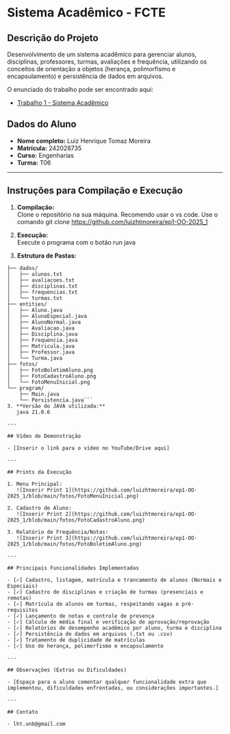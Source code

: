 # Sistema Acadêmico - FCTE

## Descrição do Projeto

Desenvolvimento de um sistema acadêmico para gerenciar alunos, disciplinas, professores, turmas, avaliações e frequência, utilizando os conceitos de orientação a objetos (herança, polimorfismo e encapsulamento) e persistência de dados em arquivos.

O enunciado do trabalho pode ser encontrado aqui:
- [Trabalho 1 - Sistema Acadêmico](https://github.com/lboaventura25/OO-T06_2025.1_UnB_FCTE/blob/main/trabalhos/ep1/README.md)

## Dados do Aluno

- **Nome completo:** Luiz Henrique Tomaz Moreira
- **Matrícula:** 242028735
- **Curso:** Engenharias
- **Turma:** T06

---

## Instruções para Compilação e Execução

1. **Compilação:**  
   Clone o repositório na sua máquina. Recomendo usar o vs code. Use o comando git clone https://github.com/luizhtmoreira/ep1-OO-2025_1

2. **Execução:**  
   Execute o programa com o botão run java

3. **Estrutura de Pastas:**  
```Projeto ep1 eu/
├── dados/
│   ├── alunos.txt
│   ├── avaliacoes.txt
│   ├── disciplinas.txt
│   ├── frequencias.txt
│   └── turmas.txt
├── entities/
│   ├── Aluno.java
│   ├── AlunoEspecial.java
│   ├── AlunoNormal.java
│   ├── Avaliacao.java
│   ├── Disciplina.java
│   ├── Frequencia.java
│   ├── Matricula.java
│   ├── Professor.java
│   └── Turma.java
├── fotos/
│   ├── FotoBoletimAluno.png
│   ├── FotoCadastroAluno.png
│   └── FotoMenuInicial.png
└── program/
    ├── Main.java
    └── Persistencia.java```
3. **Versão do JAVA utilizada:**  
   java 21.0.6

---

## Vídeo de Demonstração

- [Inserir o link para o vídeo no YouTube/Drive aqui]

---

## Prints da Execução

1. Menu Principal:  
   ![Inserir Print 1](https://github.com/luizhtmoreira/ep1-OO-2025_1/blob/main/fotos/FotoMenuInicial.png)

2. Cadastro de Aluno:  
   ![Inserir Print 2](https://github.com/luizhtmoreira/ep1-OO-2025_1/blob/main/fotos/FotoCadastroAluno.png)

3. Relatório de Frequência/Notas:  
   ![Inserir Print 3](https://github.com/luizhtmoreira/ep1-OO-2025_1/blob/main/fotos/FotoBoletimAluno.png)

---

## Principais Funcionalidades Implementadas

- [✓] Cadastro, listagem, matrícula e trancamento de alunos (Normais e Especiais)
- [✓] Cadastro de disciplinas e criação de turmas (presenciais e remotas)
- [✓] Matrícula de alunos em turmas, respeitando vagas e pré-requisitos
- [✓] Lançamento de notas e controle de presença
- [✓] Cálculo de média final e verificação de aprovação/reprovação
- [✓] Relatórios de desempenho acadêmico por aluno, turma e disciplina
- [✓] Persistência de dados em arquivos (.txt ou .csv)
- [✓] Tratamento de duplicidade de matrículas
- [✓] Uso de herança, polimorfismo e encapsulamento

---

## Observações (Extras ou Dificuldades)

- [Espaço para o aluno comentar qualquer funcionalidade extra que implementou, dificuldades enfrentadas, ou considerações importantes.]

---

## Contato

- lht.unb@gmail.com
